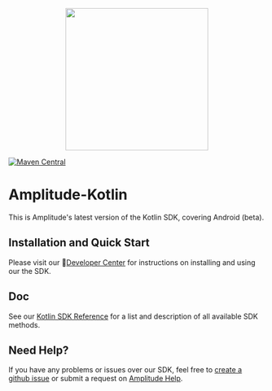 <p align="center">
  <a href="https://amplitude.com" target="_blank" align="center">
    <img src="https://static.amplitude.com/lightning/46c85bfd91905de8047f1ee65c7c93d6fa9ee6ea/static/media/amplitude-logo-with-text.4fb9e463.svg" width="280">
  </a>
  <br />
</p>

[![Maven Central](https://img.shields.io/maven-central/v/com.amplitude/analytics-android)](https://mvnrepository.com/artifact/com.amplitude/analytics-android/latest)

# Amplitude-Kotlin

This is Amplitude's latest version of the Kotlin SDK, covering Android (beta).

## Installation and Quick Start
Please visit our :100:[Developer Center](https://developers.amplitude.com/docs/kotlin-android-beta) for instructions on installing and using our the SDK.

## Doc
See our [Kotlin SDK Reference](http://amplitude.github.io/Amplitude-Kotlin/) for a list and description of all available SDK methods.

## Need Help?
If you have any problems or issues over our SDK, feel free to [create a github issue](https://github.com/amplitude/Amplitude-Kotlin/issues/new) or submit a request on [Amplitude Help](https://help.amplitude.com/hc/en-us/requests/new).
